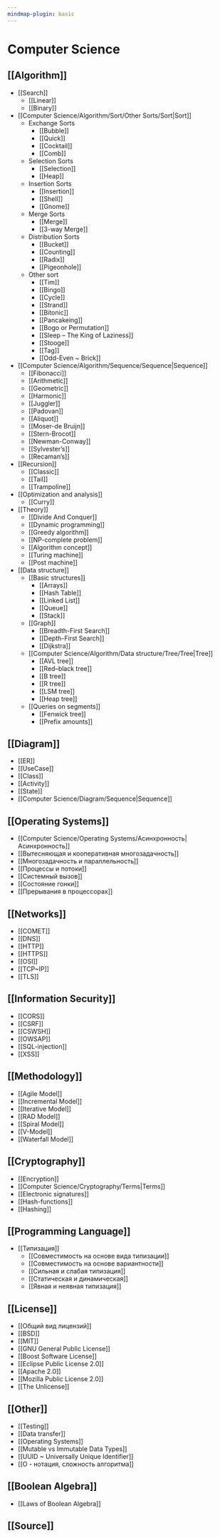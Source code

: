 ```yaml
---
mindmap-plugin: basic
---
```


# Computer Science

## [[Algorithm]]
- [[Search]]
    - [[Linear]]
    - [[Binary]]
- [[Computer Science/Algorithm/Sort/Other Sorts/Sort|Sort]]
    - Exchange Sorts
        - [[Bubble]]
        - [[Quick]]
        - [[Cocktail]]
        - [[Comb]]
    - Selection Sorts
        - [[Selection]]
        - [[Heap]]
    - Insertion Sorts
        - [[Insertion]]
        - [[Shell]]
        - [[Gnome]]
    - Merge Sorts
        - [[Merge]]
        - [[3-way Merge]]
    - Distribution Sorts
        - [[Bucket]]
        - [[Counting]]
        - [[Radix]]
        - [[Pigeonhole]]
    - Other sort
        - [[Tim]]
        - [[Bingo]]
        - [[Cycle]]
        - [[Strand]]
        - [[Bitonic]]
        - [[Pancakeing]]
        - [[Bogo or Permutation]]
        - [[Sleep – The King of Laziness]]
        - [[Stooge]]
        - [[Tag]]
        - [[Odd-Even ~ Brick]]
- [[Computer Science/Algorithm/Sequence/Sequence|Sequence]]
    - [[Fibonacci]]
    - [[Arithmetic]]
    - [[Geometric]]
    - [[Harmonic]]
    - [[Juggler]]
    - [[Padovan]]
    - [[Aliquot]]
    - [[Moser-de Bruijn]]
    - [[Stern-Brocot]]
    - [[Newman-Conway]]
    - [[Sylvester’s]]
    - [[Recaman’s]]
- [[Recursion]]
    - [[Classic]]
    - [[Tail]]
    - [[Trampoline]]
- [[Optimization and analysis]]
    - [[Curry]]
- [[Theory]]
    - [[Divide And Conquer]]
    - [[Dynamic programming]]
    - [[Greedy algorithm]]
    - [[NP-complete problem]]
    - [[Algorithm concept]]
    - [[Turing machine]]
    - [[Post machine]]
- [[Data structure]]
    - [[Basic structures]]
        - [[Arrays]]
        - [[Hash Table]]
        - [[Linked List]]
        - [[Queue]]
        - [[Stack]]
    - [[Graph]]
        - [[Breadth-First Search]]
        - [[Depth-First Search]]
        - [[Dijkstra]]
    - [[Computer Science/Algorithm/Data structure/Tree/Tree|Tree]]
        - [[AVL tree]]
        - [[Red–black tree]]
        - [[B tree]]
        - [[R tree]]
        - [[LSM tree]]
        - [[Heap tree]]
    - [[Queries on segments]]
        - [[Fenwick tree]]
        - [[Prefix amounts]]

## [[Diagram]]
- [[ER]]
- [[UseCase]]
- [[Class]]
- [[Activity]]
- [[State]]
- [[Computer Science/Diagram/Sequence|Sequence]]

## [[Operating Systems]]
- [[Computer Science/Operating Systems/Асинхронность|Асинхронность]]
- [[Вытесняющая и кооперативная многозадачность]]
- [[Многозадачность и параллельность]]
- [[Процессы и потоки]]
- [[Системный вызов]]
- [[Состояние гонки]]
- [[Прерывания в процессорах]]

## [[Networks]]
- [[COMET]]
- [[DNS]]
- [[HTTP]]
- [[HTTPS]]
- [[OSI]]
- [[TCP~IP]]
- [[TLS]]

## [[Information Security]]
- [[CORS]]
- [[CSRF]]
- [[CSWSH]]
- [[OWSAP]]
- [[SQL-injection]]
- [[XSS]]

## [[Methodology]]
- [[Agile Model]]
- [[Incremental Model]]
- [[Iterative Model]]
- [[RAD Model]]
- [[Spiral Model]]
- [[V-Model]]
- [[Waterfall Model]]

## [[Cryptography]]
- [[Encryption]]
- [[Computer Science/Cryptography/Terms|Terms]]
- [[Electronic signatures]]
- [[Hash-functions]]
- [[Hashing]]

## [[Programming Language]]
- [[Типизация]]
    - [[Совместимость на основе вида типизации]]
    - [[Совместимость на основе вариантности]]
    - [[Сильная и слабая типизация]]
    - [[Статическая и динамическая]]
    - [[Явная и неявная типизация]]

## [[License]]
- [[Общий вид лицензий]]
- [[BSD]]
- [[MIT]]
- [[GNU General Public License]]
- [[Boost Software License]]
- [[Eclipse Public License 2.0]]
- [[Apache 2.0]]
- [[Mozilla Public License 2.0]]
- [[The Unlicense]]

## [[Other]]
- [[Testing]]
- [[Data transfer]]
- [[Operating Systems]]
- [[Mutable vs Immutable Data Types]]
- [[UUID ~ Universally Unique Identifier]]
- [[O - нотация, сложность алгоритма]]

## [[Boolean Algebra]]
- [[Laws of Boolean Algebra]]

## [[Source]]